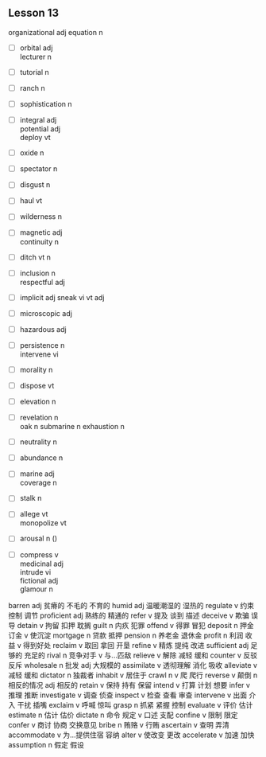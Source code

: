 ## Lesson 13

organizational  adj 
equation  n   
- [ ] orbital  adj  
lecturer  n  
- [ ] tutorial  n 
- [ ] ranch  n 
- [ ] sophistication  n   
- [ ] integral  adj  
potential  adj  
deploy  vt  
- [ ] oxide  n 
- [ ] spectator  n  
- [ ] disgust  n  
- [ ] haul  vt   
- [ ] wilderness  n  
- [ ] magnetic  adj  
continuity  n  
- [ ] ditch  vt   n  
- [ ] inclusion  n  
respectful  adj  
- [ ] implicit  adj 
sneak  vi   vt  adj 
- [ ] microscopic  adj  
- [ ] hazardous  adj  
- [ ] persistence  n  
intervene  vi  
- [ ] morality  n   
- [ ] dispose  vt  
- [ ] elevation  n  
- [ ] revelation  n  
oak  n 
submarine  n 
exhaustion  n  
- [ ] neutrality  n  
- [ ] abundance  n   
- [ ] marine  adj  
coverage  n  
- [ ] stalk  n  
- [ ] allege  vt  
monopolize  vt  
- [ ] arousal  n ()
- [ ] compress  v   
medicinal  adj   
intrude  vi   
fictional  adj  
glamour  n 



barren adj 贫瘠的 不毛的 不育的
humid adj 温暖潮湿的 湿热的
regulate v 约束 控制 调节
proficient  adj 熟练的 精通的
refer  v 提及 谈到 描述
deceive  v 欺骗 误导
detain  v 拘留 扣押 耽搁
guilt  n 内疚 犯罪
offend  v 得罪 冒犯
deposit  n 押金 订金 v 使沉淀
mortgage  n 贷款 抵押
pension  n 养老金 退休金 
profit  n 利润 收益 v 得到好处
reclaim  v 取回 拿回 开垦
refine  v 精炼 提纯 改进
sufficient  adj 足够的 充足的
rival  n 竞争对手 v 与...匹敌
relieve  v 解除 减轻 缓和
counter v 反驳 反斥
wholesale  n 批发 adj 大规模的
assimilate  v 透彻理解 消化 吸收
alleviate  v 减轻 缓和
dictator  n 独裁者 
inhabit  v 居住于
crawl  n v 爬 爬行
reverse  v 颠倒 n 相反的情况 adj 相反的
retain  v 保持 持有 保留
intend  v 打算 计划 想要
infer  v 推理 推断
investigate  v 调查 侦查
inspect  v 检查 查看 审查
intervene  v 出面 介入 干扰 插嘴
exclaim  v 呼喊 惊叫
grasp  n 抓紧 紧握 控制
evaluate  v 评价 估计
estimate n 估计 估价
dictate  n 命令 规定 v 口述 支配
confine  v 限制 限定
confer  v 商讨 协商 交换意见
bribe  n 贿赂 v 行贿
ascertain  v 查明 弄清
accommodate  v 为...提供住宿 容纳
alter  v 使改变 更改
accelerate  v 加速 加快
assumption  n 假定 假设
